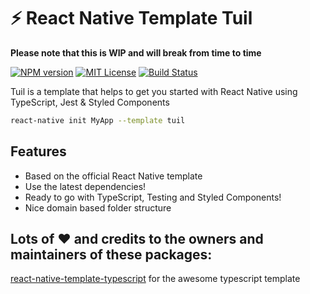 # :zap: React Native Template Tuil
**Please note that this is WIP and will break from time to time**

[![NPM version][npm-version-image]][npm-url] [![MIT License][license-image]][license] [![Build Status][travis-image]][travis-url]

Tuil is a template that helps to get you started with React Native using TypeScript, Jest & Styled Components

```bash
react-native init MyApp --template tuil
```

## Features

* Based on the official React Native template
* Use the latest dependencies!
* Ready to go with TypeScript, Testing and Styled Components!
* Nice domain based folder structure

## Lots of ❤️ and credits to the owners and maintainers of these packages:

[react-native-template-typescript](https://github.com/emin93/react-native-template-typescript) for the awesome typescript template

[license-image]: http://img.shields.io/badge/license-MIT-blue.svg
[license]: LICENSE

[travis-url]: http://travis-ci.org/patrickkempff/react-native-template-tuil
[travis-image]: https://travis-ci.org/patrickkempff/react-native-template-tuil.svg?branch=master

[npm-url]: https://npmjs.org/package/react-native-template-tuil
[npm-version-image]: https://badge.fury.io/gh/patrickkempff%2Freact-native-template-tuil.svg
